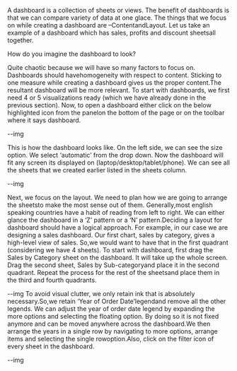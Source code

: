 A dashboard is a collection of sheets or views. The benefit of dashboards is that we can compare variety of data at one glace. 
The things that we focus on while creating a dashboard are –ContentandLayout. Let us take an example of a dashboard which has sales,
profits and discount sheetsall together. 

How do you imagine the dashboard to look? 

Quite chaotic because we will have so many factors to focus on. Dashboards should havehomogeneity with respect to content. 
Sticking to one measure while creating a dashboard gives us the proper content.The resultant dashboard will be more relevant.
To start with dashboards, we first need 4 or 5 visualizations ready (which we have already done in the previous section).
Now, to open a dashboard either click on the below highlighted icon from the panelon the bottom of the page or on the toolbar where it says dashboard.

--img

This is how the dashboard looks like. On the left side, we can see the size option. We select ‘automatic’ from the drop down.
Now the dashboard will fit any screen its displayed on (laptop/desktop/tablet/phone). We can see all the sheets that we created earlier listed in the sheets column.

--img

Next, we focus on the layout. We need to plan how we are going to arrange the sheetsto make the most sense out of them. 
Generally,most english speaking countries have a habit of reading from left to right.
We can either glance the dashboard in a ‘Z’ pattern or a ‘N’ pattern.Deciding a layout for dashboard should have a logical approach. 
For example, in our case we are designing a sales dashboard. Our first chart, sales by category, gives a high-level view of sales.
So,we would want to have that in the first quadrant (considering we have 4 sheets).
To start with dashboard, first drag the Sales by Category sheet on the dashboard. It will take up the whole screen. 
Drag the second sheet, Sales by Sub-categoryand place it in the second quadrant. 
Repeat the process for the rest of the sheetsand place them in the third and fourth quadrants.

--img
To avoid visual clutter, we only retain ink that is absolutely necessary.So,we retain ‘Year of Order Date’legendand remove all the other legends.
We can adjust the year of order date legend by expanding the more options and selecting the floating option.
By doing so it is not fixed anymore and can be moved anywhere across the dashboard.We then arrange the years in a single row by navigating to more options,
arrange items and selecting the single rowoption.Also, click on the filter icon of every sheet in the dashboard.

--img
